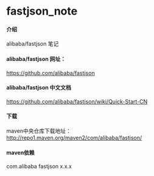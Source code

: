 # fastjson_note

#### 介绍
alibaba/fastjson  笔记

#### alibaba/fastjson 网址：
https://github.com/alibaba/fastjson

#### alibaba/fastjson 中文文档
https://github.com/alibaba/fastjson/wiki/Quick-Start-CN

#### 下载
maven中央仓库下载地址：http://repo1.maven.org/maven2/com/alibaba/fastjson/

#### maven依赖
<dependency>
    <groupId>com.alibaba</groupId>
    <artifactId>fastjson</artifactId>
    <version>x.x.x</version>
</dependency>


